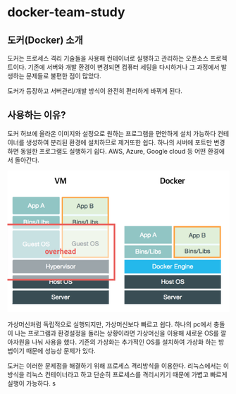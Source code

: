 # docker-team-study

## 도커(Docker) 소개
도커는 프로세스 격리 기술들을 사용해 컨테이너로 실행하고 관리하는 오픈소스 프로젝트이다.
기존에 서버와 개발 환경이 변경되면 컴퓨터 세팅을 다시하거나 
그 과정에서 발생하는 문제들로 불편한 점이 많았다. 
<p>도커가 등장하고 서버관리/개발 방식이 완전히 편리하게 바뀌게 된다.</p>

## 사용하는 이유?
도커 허브에 올라온 이미지와 설정으로 원하는 프로그램을 편안하게 설치 가능하다
컨테이너를 생성하여 분리된 환경에 설치하므로 제거또한 쉽다.
하나의 서버에 포트만 변경하면 동일한 프로그램도 실행하기 쉽다.
AWS, Azure, Google cloud 등 어떤 환경에서 돌아간다.

![이미지설명](./image/docker.png)
<div>가상머신처럼 독립적으로 실행되지만, 가상머신보다 빠르고 쉽다.
하나의 pc에서 충돌이 나는 프로그램과 환경설정을 돌리는 상황이라면 가상머신을 
이용해 새로운 OS를 깔아자원을 나눠 사용을 했다.
기존의 가상화는 추가적인 OS를 설치하여 가상화 하는 방법이기 때문에 성능상 문제가 있다.</div>

도커는 이러한 문제점을 해결하기 위해 프로세스 격리방식을 이용한다.
리눅스에서는 이 방식을 리눅스 컨테이너라고 하고 단순히 프로세스를 격리시키기 때문에 가볍고 빠르게
실행이 가능하다.
s